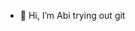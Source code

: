 - 👋 Hi, I’m Abi
trying out git

<!---
Sakthibats/Sakthibats is a ✨ special ✨ repository because its `README.md` (this file) appears on your GitHub profile.
You can click the Preview link to take a look at your changes.
--->
